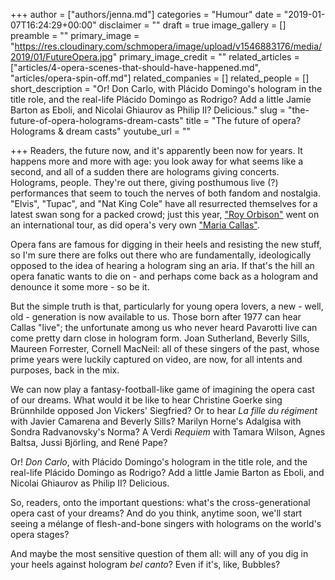 +++
author = ["authors/jenna.md"]
categories = "Humour"
date = "2019-01-07T16:24:29+00:00"
disclaimer = ""
draft = true
image_gallery = []
preamble = ""
primary_image = "https://res.cloudinary.com/schmopera/image/upload/v1546883176/media/2019/01/FutureOpera.jpg"
primary_image_credit = ""
related_articles = ["articles/4-opera-scenes-that-should-have-happened.md", "articles/opera-spin-off.md"]
related_companies = []
related_people = []
short_description = "Or! Don Carlo, with Plácido Domingo's hologram in the title role, and the real-life Plácido Domingo as Rodrigo? Add a little Jamie Barton as Eboli, and Nicolai Ghiaurov as Philip II? Delicious."
slug = "the-future-of-opera-holograms-dream-casts"
title = "The future of opera? Holograms & dream casts"
youtube_url = ""

+++
Readers, the future now, and it's apparently been now for years. It happens more and more with age: you look away for what seems like a second, and all of a sudden there are holograms giving concerts. Holograms, people. They're out there, giving posthumous live (?) performances that seem to touch the nerves of both fandom and nostalgia. "Elvis", "Tupac", and "Nat King Cole" have all resurrected themselves for a latest swan song for a packed crowd; just this year, ["Roy Orbison"](https://noisey.vice.com/en_au/article/wj37ab/hologram-concerts-dont-suck-youre-just-a-hater) went on an international tour, as did opera's very own ["Maria Callas"](http://operawire.com/bringing-maria-callas-back-to-life-the-team-behind-callas-in-concert-on-creating-a-hologram-of-la-divina/). 

Opera fans are famous for digging in their heels and resisting the new stuff, so I'm sure there are folks out there who are fundamentally, ideologically opposed to the idea of hearing a hologram sing an aria. If that's the hill an opera fanatic wants to die on - and perhaps come back as a hologram and denounce it some more - so be it.

But the simple truth is that, particularly for young opera lovers, a new - well, old - generation is now available to us. Those born after 1977 can hear Callas "live"; the unfortunate among us who never heard Pavarotti live can come pretty darn close in hologram form. Joan Sutherland, Beverly Sills, Maureen Forrester, Cornell MacNeil: all of these singers of the past, whose prime years were luckily captured on video, are now, for all intents and purposes, back in the mix.

We can now play a fantasy-football-like game of imagining the opera cast of our dreams. What would it be like to hear Christine Goerke sing Brünnhilde opposed Jon Vickers' Siegfried? Or to hear _La fille du régiment_ with Javier Camarena and Beverly Sills? Marilyn Horne's Adalgisa with Sondra Radvanovsky's Norma? A Verdi _Requiem_ with Tamara Wilson, Agnes Baltsa, Jussi Björling, and René Pape?

Or! _Don Carlo_, with Plácido Domingo's hologram in the title role, and the real-life Plácido Domingo as Rodrigo? Add a little Jamie Barton as Eboli, and Nicolai Ghiaurov as Philip II? Delicious.

So, readers, onto the important questions: what's the cross-generational opera cast of your dreams? And do you think, anytime soon, we'll start seeing a mélange of flesh-and-bone singers with holograms on the world's opera stages?

And maybe the most sensitive question of them all: will any of you dig in your heels against hologram _bel canto_? Even if it's, like, Bubbles?